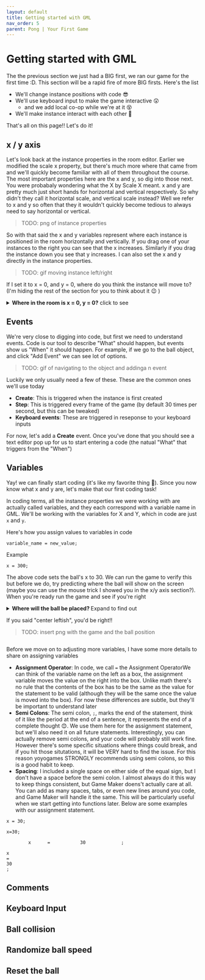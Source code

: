 ```yaml
---
layout: default
title: Getting started with GML
nav_order: 5
parent: Pong | Your First Game
---
```


# Getting started with GML

The the previous section we just had a BIG first, we ran our game for the first time :D. This section will be a rapid fire of more BIG firsts. Here's the list

 * We'll change instance positions with code 😎
 * We'll use keyboard input to make the game interactive 😲
   * and we add local co-op while we're at it 😵
 * We'll make instance interact with each other 🤯

That's all on this page!! Let's do it!

## x / y axis

Let's look back at the instance properties in the room editor. Earlier we modified the scale x property, but there's much more where that came from and we'll quickly become familiar with all of them throughout the course. The most important properties here are the x and y, so dig into those next. You were probabaly wondering what the X by Scale X meant. x and y are pretty much just short hands for horizontal and vertical respectively. So why didn't they call it horizontal scale, and vertical scale instead? Well we refer to x and y so often that they it wouldn't quickly become tedious to always need to say horizontal or vertical.

> TODO: png of instance properties

So with that said the x and y variables represent where each instance is positioned in the room horizontally and vertically. If you drag one of your instances to the right you can see that the x increases. Similarly if you drag the instance down you see that y increases. I can also set the x and y directly in the instance properties.

> TODO: gif moving instance left/right

If I set it to x = 0, and y = 0, where do you think the instance will move to? (I'm hiding the rest of the section for you to think about it 😉 )

<details>
<summary> <b>Where in the room is x = 0, y = 0?</b> click to see </summary>

<p>
If you said, top left corner, you would be right! Since moving right and down made both variables bigger, that meant that moving left and up makes them smaller, and since x = 0 and y = 0 is the smallest number you can have without going negative (and you can go negative by the way), it makes sense for that to be the top left corner
</p>

<p>
This is can be really confusing because it's different from it's different from what you'll learn in your math and physics classes. In school, going up increses y (not down), and the x = 0 and y = 0 point is in the bottom left (not top left). So make sure flip the switch when back to "up is more" when you go back to school, I hate for this course to hurt your grades
</p>

> TODO: image of the x/y axis from school

<p>
Another handy trick for viewing x, y is to look at the bottom left of the room editor. There you see 2 numbers (for example ``(841, 592)``). Those represent the x, y position under your mouse cursor, and you can that to again verify the following:
</p>

<ul>
 <li> Moving the mouse left decreases x </li>
 <li> Moving the mouse right increases x </li>
 <li> Moving the mouse up decreases y </li>
 <li> Moving the mouse down increases y </li>
 <li> Moving the mouse to (0, 0) is at the right spot </li>
</ul>

> TODO: gif moving the mouse, along with the numbers in the bottom left

</details>

## Events

We're very close to digging into code, but first we need to understand events. Code is our tool to describe "What" should happen, but events show us "When" it should happen. For example, if we go to the ball object, and click "Add Event" we can see lot of options.

> TODO: gif of navigating to the object and addinga n event

Luckily we only usually need a few of these. These are the common ones we'll use today

 * **Create**: This is triggered when the instance is first created
 * **Step**: This is triggered every frame of the game (by default 30 times per second, but this can be tweaked)
 * **Keyboard events**: These are triggered in reseponse to your keyboard inputs

For now, let's add a **Create** event. Once you've done that you should see a text editor pop up for us to start entering a code (the natual "What" that triggers from the "When")

## Variables

Yay! we can finally start coding (it's like my favorite thing 🥰). Since you now know what x and y are, let's make that our first coding task!

In coding terms, all the instance properties we were working with are actually called variables, and they each correspond with a variable name in GML. We'll be working with the variables for X and Y, which in code are just ``x`` and ``y``.

Here's how you assign values to variables in code

```
variable_name = new_value;
```

Example

```
x = 300;
```

The above code sets the ball's x to 30. We can run the game to verify this but before we do, try predicting where the ball will show on the screen (maybe you can use the mouse trick I showed you in the x/y axis section?). When you're ready run the game and see if you're right

<details>
<summary> <b> Where will the ball be placed? </b> Expand to find out

<p>
If you said "center leftish", you'd be right!!
</p>

 > TODO: insert png with the game and the ball position

</details>

Before we move on to adjusting more variables, I have some more details to share on assigning variables

 * **Assignment Operator**: In code, we call `=` the Assignment OperatorWe can think of the variable name on the left as a box, the assignment variable moves the value on the right into the box. Unlike math there's no rule that the contents of the box has to be the same as the value for the statement to be valid (although they will be the same once the value is moved into the box). For now these differences are subtle, but they'll be important to understand later
 * **Semi Colons**: The semi colon, `;`, marks the end of the statement, think of it like the period at the end of a sentence, it represents the end of a complete thought 😊. We use them here for the assignment statement, but we'll also need it on all future statements. Interestingly, you can actually remove semi colons, and your code will probably still work fine. However there's some specific situations where things could break, and if you hit those situtations, it will be VERY hard to find the issue. For this reason yoyogames STRONGLY recommends using semi colons, so this is a good habit to keep.
 * **Spacing**: I included a single space on either side of the equal sign, but I don't have a space before the semi colon. I almost always do it this way to keep things consistent, but Game Maker doens't actually care at all. You can add as many spaces, tabs, or even new lines around you code, and Game Maker will handle it the same. This will be particularly useful when we start getting into functions later. Below are some examples with our assignment statement.

```
x = 30;
```

```
x=30;
```

```
        x      =           30             ;
```

```
x     
=
30
;
```

## Comments
## Keyboard Input
## Ball collision
## Randomize ball speed
## Reset the ball
